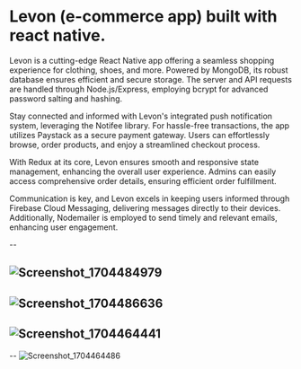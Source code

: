 # Levon (e-commerce app) built with react native.


Levon is a cutting-edge React Native app offering a seamless shopping experience for clothing, shoes, and more. Powered by MongoDB, its robust database ensures efficient and secure storage. The server and API requests are handled through Node.js/Express, employing bcrypt for advanced password salting and hashing.

Stay connected and informed with Levon's integrated push notification system, leveraging the Notifee library. For hassle-free transactions, the app utilizes Paystack as a secure payment gateway. Users can effortlessly browse, order products, and enjoy a streamlined checkout process.

With Redux at its core, Levon ensures smooth and responsive state management, enhancing the overall user experience. Admins can easily access comprehensive order details, ensuring efficient order fulfillment.

Communication is key, and Levon excels in keeping users informed through Firebase Cloud Messaging, delivering messages directly to their devices. Additionally, Nodemailer is employed to send timely and relevant emails, enhancing user engagement.

--

![Screenshot_1704484979](https://github.com/aekimena/react-native-e-commerce-app/assets/129546723/4566c2b1-7b06-474b-aedf-db2f3c3f2ddc)
--
![Screenshot_1704486636](https://github.com/aekimena/react-native-e-commerce-app/assets/129546723/b7fcb92f-b1de-478e-b5a8-f8d97f36c5fa)
--
![Screenshot_1704464441](https://github.com/aekimena/react-native-e-commerce-app/assets/129546723/f669f743-0695-40a6-9ed2-aab7c3a7e73b)
--

--
![Screenshot_1704464486](https://github.com/aekimena/Levon-e-commerce-app/assets/129546723/d232f4cd-8e9b-44ac-bbc5-e7f13f825105)




